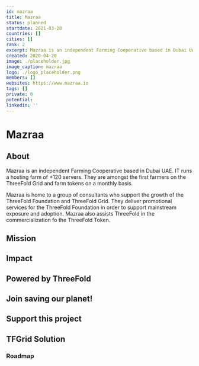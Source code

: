 ```yaml
---
id: mazraa
title: Mazraa
status: planned
startdate: 2021-03-20
countries: []
cities: []
rank: 2
excerpt: Mazraa is an independent Farming Cooperative based in Dubai UAE.
created: 2020-04-20
image: ./placeholder.jpg
image_caption: mazraa
logo: ./logo_placeholder.png
members: []
websites: https://www.mazraa.io
tags: []
private: 0
potential:
linkedin: ''
---
```


# Mazraa

## About

Mazraa is an independent Farming Cooperative based in Dubai UAE. IT runs a hosting farm of +120 servers. They are amongst the first farmers on the ThreeFold Grid and farm tokens on a monthly basis.

Mazraa is home to a group of consultants who support the growth of the ThreeFold Foundation and ThreeFold Grid. They deliver promotional services for the ThreeFold Foundation in order to support mainstream exposure and adoption. Mazraa also assists ThreeFold in the commercialization fo the ThreeFold Token.


## Mission

## Impact

## Powered by ThreeFold

## Join saving our planet!

## Support this project

## TFGrid Solution

### Roadmap



